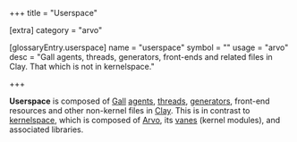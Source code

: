 +++
title = "Userspace"

[extra]
category = "arvo"

[glossaryEntry.userspace]
name = "userspace"
symbol = ""
usage = "arvo"
desc = "Gall agents, threads, generators, front-ends and related files in Clay. That which is not in kernelspace."

+++

**Userspace** is composed of [Gall](/glossary/gall) [agents](/glossary/agent), [threads](/glossary/thread), [generators](/glossary/generator), front-end resources and other non-kernel files in [Clay](/glossary/clay). This is in contrast to [kernelspace](/glossary/kernel), which is composed of [Arvo](/glossary/arvo), its [vanes](/glossary/vane) (kernel modules), and associated libraries.
